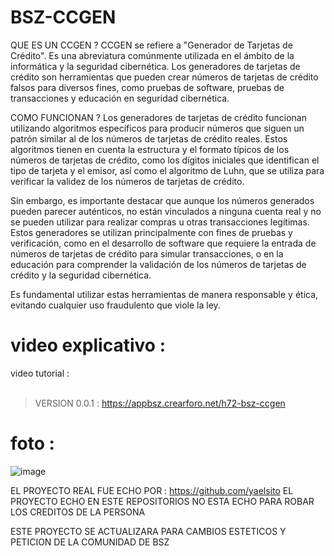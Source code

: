 # BSZ-CCGEN

QUE ES UN CCGEN ?
CCGEN se refiere a "Generador de Tarjetas de Crédito". Es una abreviatura comúnmente utilizada en el ámbito de la informática y la seguridad cibernética. Los generadores de tarjetas de crédito son herramientas que pueden crear números de tarjetas de crédito falsos para diversos fines, como pruebas de software, pruebas de transacciones y educación en seguridad cibernética.

COMO FUNCIONAN ?
Los generadores de tarjetas de crédito funcionan utilizando algoritmos específicos para producir números que siguen un patrón similar al de los números de tarjetas de crédito reales. Estos algoritmos tienen en cuenta la estructura y el formato típicos de los números de tarjetas de crédito, como los dígitos iniciales que identifican el tipo de tarjeta y el emisor, así como el algoritmo de Luhn, que se utiliza para verificar la validez de los números de tarjetas de crédito.

Sin embargo, es importante destacar que aunque los números generados pueden parecer auténticos, no están vinculados a ninguna cuenta real y no se pueden utilizar para realizar compras u otras transacciones legítimas. Estos generadores se utilizan principalmente con fines de pruebas y verificación, como en el desarrollo de software que requiere la entrada de números de tarjetas de crédito para simular transacciones, o en la educación para comprender la validación de los números de tarjetas de crédito y la seguridad cibernética.

Es fundamental utilizar estas herramientas de manera responsable y ética, evitando cualquier uso fraudulento que viole la ley.

# video explicativo : 
video tutorial : 
<br></br>
> VERSION 0.0.1 : https://appbsz.crearforo.net/h72-bsz-ccgen	
# foto : 
![image](https://github.com/AvastrOficial/BSZ-CCGEN/assets/91764815/dabf7283-d3e0-4cee-b57d-7f35e76d7d9b)

EL PROYECTO REAL FUE ECHO POR : https://github.com/yaelsito
EL PROYECTO ECHO EN ESTE REPOSITORIOS NO ESTA ECHO PARA ROBAR LOS CREDITOS DE LA PERSONA 

ESTE PROYECTO SE ACTUALIZARA PARA CAMBIOS ESTETICOS Y PETICION DE LA COMUNIDAD DE BSZ
